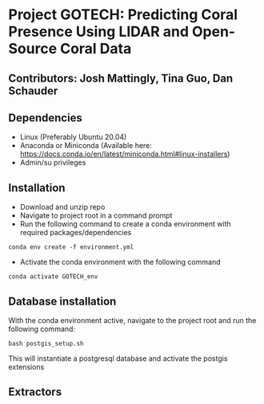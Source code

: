 # Project GOTECH: Predicting Coral Presence Using LIDAR and Open-Source Coral Data

## Contributors: Josh Mattingly, Tina Guo, Dan Schauder

## Dependencies
* Linux (Preferably Ubuntu 20.04)
* Anaconda or Miniconda (Available here: https://docs.conda.io/en/latest/miniconda.html#linux-installers)
* Admin/su privileges

## Installation
* Download and unzip repo
* Navigate to project root in a command prompt
* Run the following command to create a conda environment with required packages/dependencies
```
conda env create -f environment.yml
```
* Activate the conda environment with the following command
```
conda activate GOTECH_env
```

## Database installation
With the conda environment active, navigate to the project root and run the following command:
```
bash postgis_setup.sh
```
This will instantiate a postgresql database and activate the postgis extensions

## Extractors
